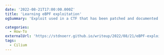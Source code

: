 ```yaml
---
date: '2022-08-21T17:00:00.000Z'
title: 'Learning eBPF exploitation'
ogSummary: 'Exploit used in a CTF that has been patched and documented'

categories:
  - How-To
externalUrl: 'https://stdnoerr.github.io/writeup/2022/08/21/eBPF-exploitation-(ft.-D-3CTF-d3bpf).html'
tags:
  - Cilium
---
```

